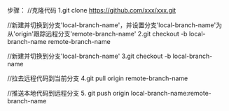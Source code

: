 步骤：
//克隆代码
1.git clone https://github.com/xxx/xxx.git 

//新建并切换到分支'local-branch-name'，并设置分支'local-branch-name'为从'origin'跟踪远程分支'remote-branch-name'
2.git checkout -b local-branch-name remote-branch-name 

//新建并切换到分支'local-branch-name'
3.git checkout -b local-branch-name

//拉去远程代码到当前分支
4.git pull origin remote-branch-name

//推送本地代码到远程分支
5. git push origin local-branch-name:remote-branch-name

